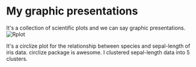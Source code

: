 # My graphic presentations
It's a collection of scientific plots and we can say graphic presentations. 
![Rplot](https://user-images.githubusercontent.com/66325392/211209375-3643cfd1-0929-4b6c-b254-fd18e97452dd.png)

It's a circlize plot for the relationship between species and sepal-length of iris data. circlize package is awesome. 
I clustered sepal-length data into 5 clusters. 
